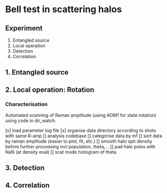 # Bell test in scattering halos

## Experiment
1. Entangled source
2. Local operation
3. Detection
4. Correlation

## 1. Entangled source

## 2. Local operation: Rotation
### Characterisation
Automated scanning of Raman amplitude (using AOM1 for state rotation) using code in dir_watch.

[x] load parameter log file
[x] organise data directory according to shots with same R-amp
[] analysis codebase
    [] categorise data by mf
    [] sort data by raman amplitude (easier to plot, fit, etc.)
    [] smooth halo sph density before further processing incl population, theta,...
    [] pad halo poles with NaN (at density eval)
    [] scat mode histogram of theta


## 3. Detection

## 4. Correlation
